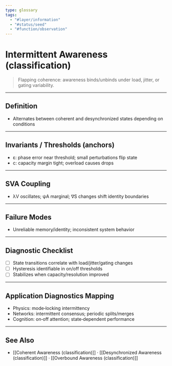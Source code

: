 ```yaml
---
type: glossary
tags:
  - "#layer/information"
  - "#status/seed"
  - "#function/observation"
---
```


# Intermittent Awareness (classification)

> Flapping coherence: awareness binds/unbinds under load, jitter, or gating variability.

---

## Definition

- Alternates between coherent and desynchronized states depending on conditions

---

## Invariants / Thresholds (anchors)

- ε: phase error near threshold; small perturbations flip state
- c: capacity margin tight; overload causes drops

---

## SVA Coupling

- λV oscillates; ψA marginal; ∇S changes shift identity boundaries

---

## Failure Modes

- Unreliable memory/identity; inconsistent system behavior

---

## Diagnostic Checklist

- [ ] State transitions correlate with load/jitter/gating changes
- [ ] Hysteresis identifiable in on/off thresholds
- [ ] Stabilizes when capacity/resolution improved

---

## Application Diagnostics Mapping

- Physics: mode‑locking intermittency
- Networks: intermittent consensus; periodic splits/merges
- Cognition: on‑off attention; state‑dependent performance

---

## See Also

- [[Coherent Awareness (classification)]] · [[Desynchronized Awareness (classification)]] · [[Overbound Awareness (classification)]]


